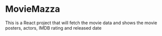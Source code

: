 # MovieMazza
This is a React project that will fetch the movie data and shows the movie posters, actors, IMDB rating and released date
